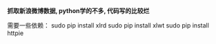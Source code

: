 **抓取新浪微博数据, python学的不多, 代码写的比较烂**

需要一些依赖：
sudo pip install xlrd
sudo pip install xlwt
sudo pip install httpie